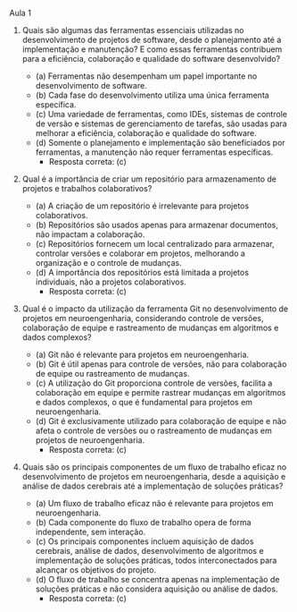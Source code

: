 Aula 1
1. Quais são algumas das ferramentas essenciais utilizadas no desenvolvimento de projetos de software, desde o planejamento até a implementação e manutenção? E como essas ferramentas contribuem para a eficiência, colaboração e qualidade do software desenvolvido?
   - (a) Ferramentas não desempenham um papel importante no desenvolvimento de software.
   - (b) Cada fase do desenvolvimento utiliza uma única ferramenta específica.
   - (c) Uma variedade de ferramentas, como IDEs, sistemas de controle de versão e sistemas de gerenciamento de tarefas, são usadas para melhorar a eficiência, colaboração e qualidade do software.
   - (d) Somente o planejamento e implementação são beneficiados por ferramentas, a manutenção não requer ferramentas específicas.
     - Resposta correta: (c)
       
2. Qual é a importância de criar um repositório para armazenamento de projetos e trabalhos colaborativos?
   - (a) A criação de um repositório é irrelevante para projetos colaborativos.
   - (b) Repositórios são usados apenas para armazenar documentos, não impactam a colaboração.
   - (c) Repositórios fornecem um local centralizado para armazenar, controlar versões e colaborar em projetos, melhorando a organização e o controle de mudanças.
   - (d) A importância dos repositórios está limitada a projetos individuais, não a projetos colaborativos.
     - Resposta correta: (c) 

3. Qual é o impacto da utilização da ferramenta Git no desenvolvimento de projetos em neuroengenharia, considerando controle de versões, colaboração de equipe e rastreamento de mudanças em algoritmos e dados complexos?
   - (a) Git não é relevante para projetos em neuroengenharia.
   - (b) Git é útil apenas para controle de versões, não para colaboração de equipe ou rastreamento de mudanças.
   - (c) A utilização do Git proporciona controle de versões, facilita a colaboração em equipe e permite rastrear mudanças em algoritmos e dados complexos, o que é fundamental para projetos em neuroengenharia.
   - (d) Git é exclusivamente utilizado para colaboração de equipe e não afeta o controle de versões ou o rastreamento de mudanças em projetos de neuroengenharia.
     - Resposta correta: (c)

4. Quais são os principais componentes de um fluxo de trabalho eficaz no desenvolvimento de projetos em neuroengenharia, desde a aquisição e análise de dados cerebrais até a implementação de soluções práticas?
   - (a) Um fluxo de trabalho eficaz não é relevante para projetos em neuroengenharia.
   - (b) Cada componente do fluxo de trabalho opera de forma independente, sem interação.
   - (c) Os principais componentes incluem aquisição de dados cerebrais, análise de dados, desenvolvimento de algoritmos e implementação de soluções práticas, todos interconectados para alcançar os objetivos do projeto.
   - (d) O fluxo de trabalho se concentra apenas na implementação de soluções práticas e não considera aquisição ou análise de dados.
     - Resposta correta: (c)
